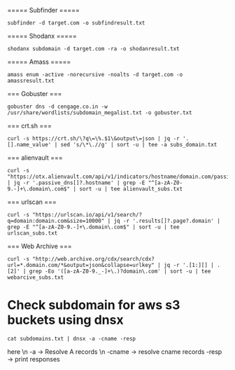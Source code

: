 ===== Subfinder =====
```
subfinder -d target.com -o subfindresult.txt
```

===== Shodanx =====
```
shodanx subdomain -d target.com -ra -o shodanresult.txt
```

===== Amass =====
```
amass enum -active -norecursive -noalts -d target.com -o amassresult.txt
```
=== Gobuster ===
```
gobuster dns -d cengage.co.in -w /usr/share/wordlists/subdomain_megalist.txt -o gobuster.txt
```
=== crt.sh ===
```
curl -s https://crt.sh/\?q\=\%.$1\&output\=json | jq -r '.[].name_value' | sed 's/\*\.//g' | sort -u | tee -a subs_domain.txt
```
=== alienvault ===
```
curl -s "https://otx.alienvault.com/api/v1/indicators/hostname/domain.com/passive_dns" | jq -r '.passive_dns[]?.hostname' | grep -E "^[a-zA-Z0-9.-]+\.domain\.com$" | sort -u | tee alienvault_subs.txt
```
=== urlscan ===
```
curl -s "https://urlscan.io/api/v1/search/?q=domain:domain.com&size=10000" | jq -r '.results[]?.page?.domain' | grep -E "^[a-zA-Z0-9.-]+\.domain\.com$" | sort -u | tee urlscan_subs.txt
```
=== Web Archive ===
```
curl -s "http://web.archive.org/cdx/search/cdx?url=*.domain.com/*&output=json&collapse=urlkey" | jq -r '.[1:][] | .[2]' | grep -Eo '([a-zA-Z0-9._-]+\.)?domain\.com' | sort -u | tee webarcive_subs.txt
```






# Check subdomain for aws s3 buckets using dnsx
```
cat subdomains.txt | dnsx -a -cname -resp
```
here \n
-a → Resolve A records \n
-cname → resolve cname records
-resp → print responses

